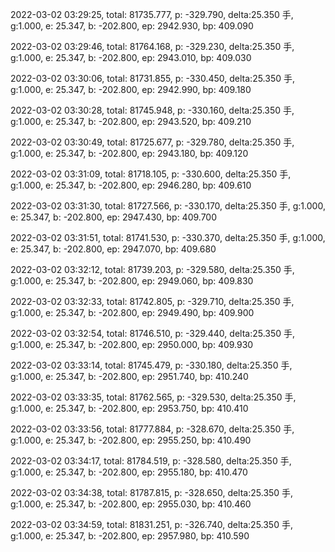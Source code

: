 2022-03-02 03:29:25, total: 81735.777, p: -329.790, delta:25.350 手, g:1.000, e: 25.347, b: -202.800, ep: 2942.930, bp: 409.090

2022-03-02 03:29:46, total: 81764.168, p: -329.230, delta:25.350 手, g:1.000, e: 25.347, b: -202.800, ep: 2943.010, bp: 409.030

2022-03-02 03:30:06, total: 81731.855, p: -330.450, delta:25.350 手, g:1.000, e: 25.347, b: -202.800, ep: 2942.990, bp: 409.180

2022-03-02 03:30:28, total: 81745.948, p: -330.160, delta:25.350 手, g:1.000, e: 25.347, b: -202.800, ep: 2943.520, bp: 409.210

2022-03-02 03:30:49, total: 81725.677, p: -329.780, delta:25.350 手, g:1.000, e: 25.347, b: -202.800, ep: 2943.180, bp: 409.120

2022-03-02 03:31:09, total: 81718.105, p: -330.600, delta:25.350 手, g:1.000, e: 25.347, b: -202.800, ep: 2946.280, bp: 409.610

2022-03-02 03:31:30, total: 81727.566, p: -330.170, delta:25.350 手, g:1.000, e: 25.347, b: -202.800, ep: 2947.430, bp: 409.700

2022-03-02 03:31:51, total: 81741.530, p: -330.370, delta:25.350 手, g:1.000, e: 25.347, b: -202.800, ep: 2947.070, bp: 409.680

2022-03-02 03:32:12, total: 81739.203, p: -329.580, delta:25.350 手, g:1.000, e: 25.347, b: -202.800, ep: 2949.060, bp: 409.830

2022-03-02 03:32:33, total: 81742.805, p: -329.710, delta:25.350 手, g:1.000, e: 25.347, b: -202.800, ep: 2949.490, bp: 409.900

2022-03-02 03:32:54, total: 81746.510, p: -329.440, delta:25.350 手, g:1.000, e: 25.347, b: -202.800, ep: 2950.000, bp: 409.930

2022-03-02 03:33:14, total: 81745.479, p: -330.180, delta:25.350 手, g:1.000, e: 25.347, b: -202.800, ep: 2951.740, bp: 410.240

2022-03-02 03:33:35, total: 81762.565, p: -329.530, delta:25.350 手, g:1.000, e: 25.347, b: -202.800, ep: 2953.750, bp: 410.410

2022-03-02 03:33:56, total: 81777.884, p: -328.670, delta:25.350 手, g:1.000, e: 25.347, b: -202.800, ep: 2955.250, bp: 410.490

2022-03-02 03:34:17, total: 81784.519, p: -328.580, delta:25.350 手, g:1.000, e: 25.347, b: -202.800, ep: 2955.180, bp: 410.470

2022-03-02 03:34:38, total: 81787.815, p: -328.650, delta:25.350 手, g:1.000, e: 25.347, b: -202.800, ep: 2955.030, bp: 410.460

2022-03-02 03:34:59, total: 81831.251, p: -326.740, delta:25.350 手, g:1.000, e: 25.347, b: -202.800, ep: 2957.980, bp: 410.590